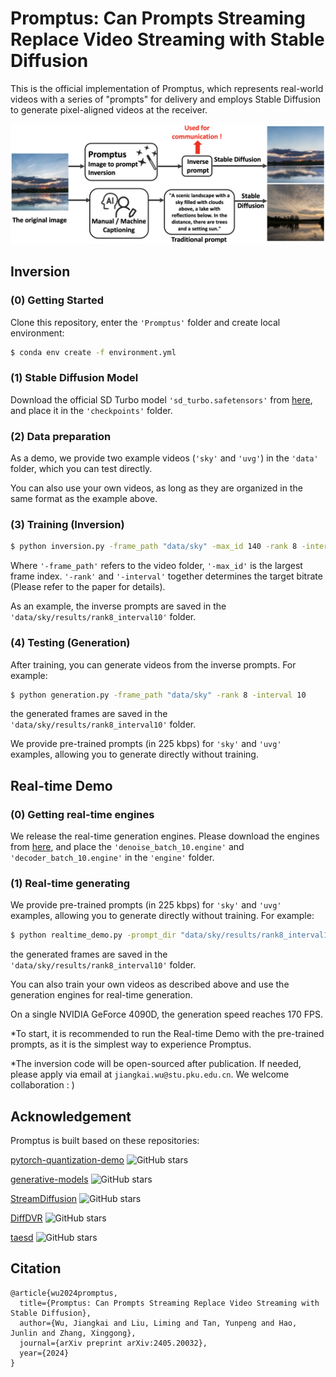 # Promptus: Can Prompts Streaming Replace Video Streaming with Stable Diffusion

This is the official implementation of Promptus, which represents real-world videos with a series of "prompts" for delivery and employs Stable Diffusion to generate pixel-aligned videos at the receiver.

![teaser1](docs/imgs/main_pic.png)

## Inversion
### (0) Getting Started
Clone this repository, enter the `'Promptus'` folder and create local environment:
```bash
$ conda env create -f environment.yml
```
### (1) Stable Diffusion Model
Download the official SD Turbo model `'sd_turbo.safetensors'` from [here](https://huggingface.co/stabilityai/sd-turbo/tree/main), and place it in the `'checkpoints'` folder.
### (2) Data preparation
As a demo, we provide two example videos (`'sky'` and `'uvg'`) in the `'data'` folder, which you can test directly. 

You can also use your own videos, as long as they are organized in the same format as the example above.
### (3) Training (Inversion)
```bash
$ python inversion.py -frame_path "data/sky" -max_id 140 -rank 8 -interval 10
```

Where `'-frame_path'` refers to the video folder, `'-max_id'` is the largest frame index. `'-rank'` and `'-interval'` together determines the target bitrate (Please refer to the paper for details).

As an example, the inverse prompts are saved in the `'data/sky/results/rank8_interval10'` folder.

### (4) Testing (Generation)

After training, you can generate videos from the inverse prompts. For example:
```bash
$ python generation.py -frame_path "data/sky" -rank 8 -interval 10
```
the generated frames are saved in the `'data/sky/results/rank8_interval10'` folder.

We provide pre-trained prompts (in 225 kbps) for `'sky'` and `'uvg'` examples, allowing you to generate directly without training.


## Real-time Demo
### (0) Getting real-time engines

We release the real-time generation engines. Please download the engines from [here](https://drive.google.com/drive/folders/1w-SWduvQ5ZZKLokae1rBXAKG10YGMQzF?usp=sharing), and place the `'denoise_batch_10.engine'` and `'decoder_batch_10.engine'` in the `'engine'` folder.

### (1) Real-time generating
We provide pre-trained prompts (in 225 kbps) for `'sky'` and `'uvg'` examples, allowing you to generate directly without training.
For example:
```bash
$ python realtime_demo.py -prompt_dir "data/sky/results/rank8_interval10" -batch 10 -visualize True
```
the generated frames are saved in the `'data/sky/results/rank8_interval10'` folder.

You can also train your own videos as described above and use the generation engines for real-time generation.

On a single NVIDIA GeForce 4090D, the generation speed reaches 170 FPS.

*To start, it is recommended to run the Real-time Demo with the pre-trained prompts, as it is the simplest way to experience Promptus.

*The inversion code will be open-sourced after publication. If needed, please apply via email at `jiangkai.wu@stu.pku.edu.cn`. We welcome collaboration : )

## Acknowledgement
Promptus is built based on these repositories:

[pytorch-quantization-demo](https://github.com/Jermmy/pytorch-quantization-demo) ![GitHub stars](https://img.shields.io/github/stars/Jermmy/pytorch-quantization-demo.svg?style=flat&label=Star)

[generative-models](https://github.com/Stability-AI/generative-models) ![GitHub stars](https://img.shields.io/github/stars/Stability-AI/generative-models.svg?style=flat&label=Star)

[StreamDiffusion](https://github.com/cumulo-autumn/StreamDiffusion) ![GitHub stars](https://img.shields.io/github/stars/cumulo-autumn/StreamDiffusion.svg?style=flat&label=Star)

[DiffDVR](https://github.com/shamanDevel/DiffDVR) ![GitHub stars](https://img.shields.io/github/stars/shamanDevel/DiffDVR.svg?style=flat&label=Star)

[taesd](https://github.com/madebyollin/taesd) ![GitHub stars](https://img.shields.io/github/stars/madebyollin/taesd.svg?style=flat&label=Star)

## Citation
```
@article{wu2024promptus,
  title={Promptus: Can Prompts Streaming Replace Video Streaming with Stable Diffusion},
  author={Wu, Jiangkai and Liu, Liming and Tan, Yunpeng and Hao, Junlin and Zhang, Xinggong},
  journal={arXiv preprint arXiv:2405.20032},
  year={2024}
}
```